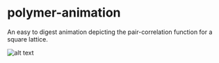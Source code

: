 # polymer-animation

An easy to digest animation depicting the pair-correlation function for a square lattice.

![alt text](/crystalpy/crystalpy/data/animation.gif "Example animation")